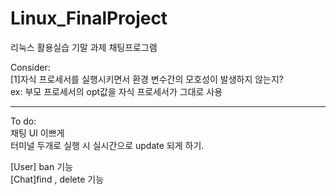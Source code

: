 # Linux_FinalProject
리눅스 활용실습 기말 과제 채팅프로그램

Consider: </br>
[1]자식 프로세서를 실행시키면서 환경 변수간의 모호성이 발생하지 않는지? </br>
ex: 부모 프로세서의 opt값을 자식 프로세서가 그대로 사용 </br>


---

To do: </br>
채팅 UI 이쁘게 </br>
터미널 두개로 실행 시 실시간으로 update 되게 하기. </br>

[User] ban 기능 </br>
[Chat]find , delete 기능 </br>
